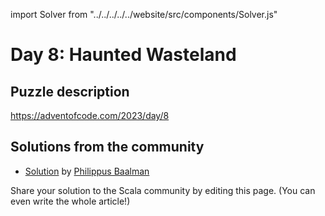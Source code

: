 import Solver from "../../../../../website/src/components/Solver.js"

# Day 8: Haunted Wasteland

## Puzzle description

https://adventofcode.com/2023/day/8

## Solutions from the community

- [Solution](https://github.com/Philippus/adventofcode/blob/main/src/main/scala/adventofcode2023/Day08.scala) by [Philippus Baalman](https://github.com/philippus)

Share your solution to the Scala community by editing this page. (You can even write the whole article!)
